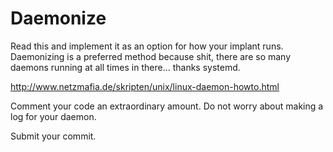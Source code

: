 # Daemonize
Read this and implement it as an option for how your implant runs. Daemonizing is a preferred method because shit, there are so many daemons running at all times in there... thanks systemd.

<http://www.netzmafia.de/skripten/unix/linux-daemon-howto.html>

Comment your code an extraordinary amount. Do not worry about making a log for your daemon. 

Submit your commit.

